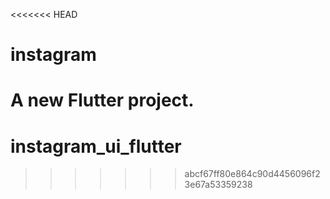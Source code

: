 <<<<<<< HEAD
# instagram

A new Flutter project.
=======
# instagram_ui_flutter
>>>>>>> abcf67ff80e864c90d4456096f23e67a53359238

